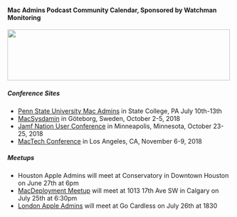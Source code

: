 #### Mac Admins Podcast Community Calendar, Sponsored by Watchman Monitoring

[<img src="https://podcast.macadmins.org/wp-content/uploads/2017/06/Watchman-Monitoring-logo-blue.png" alt="" width="500" height="115" />](https://www.watchmanmonitoring.com)
 
##### Conference Sites

- [Penn State University Mac Admins](http://macadmins.psu.edu) in State College, PA July 10th-13th
- [MacSysdamin](https://macsysadmin.se) in Göteborg, Sweden, October 2-5, 2018
- [Jamf Nation User Conference](https://www.jamf.com/events/jamf-nation-user-conference/2018/) in Minneapolis, Minnesota, October 23-25, 2018
- [MacTech Conference](https://conference.mactech.com) in Los Angeles, CA, November 6-9, 2018


##### Meetups

- Houston Apple Admins will meet at Conservatory in Downtown Houston on June 27th at 6pm
- [MacDeployment Meetup](https://macdeployment.ca) will meet at 1013 17th Ave SW in Calgary on July 25th at 6:30pm
- [London Apple Admins](https://www.eventbrite.com/e/26th-july-2018-meet-up-gocardless-tickets-47059717883) will meet at Go Cardless on July 26th at 1830